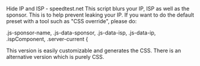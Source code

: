 Hide IP and ISP - speedtest.net
This script blurs your IP, ISP as well as the sponsor. This is to help prevent leaking your IP. If you want to do the default preset with a tool such as "CSS override", please do:

.js-sponsor-name, .js-data-sponsor, .js-data-isp, .js-data-ip, .ispComponent, .server-current {

This version is easily customizable and generates the CSS. There is an alternative version which is purely CSS.
